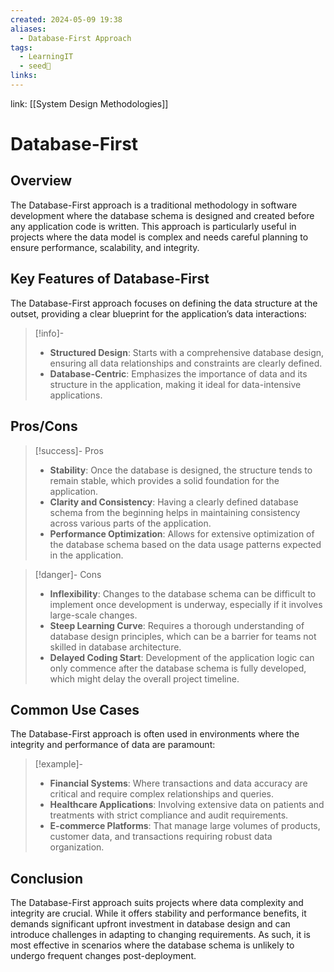 ```yaml
---
created: 2024-05-09 19:38
aliases:
  - Database-First Approach
tags:
  - LearningIT
  - seed🌱
links:
---
```


link: [[System Design Methodologies]]

# Database-First

## Overview

The Database-First approach is a traditional methodology in software development where the database schema is designed and created before any application code is written. This approach is particularly useful in projects where the data model is complex and needs careful planning to ensure performance, scalability, and integrity.

## Key Features of Database-First

The Database-First approach focuses on defining the data structure at the outset, providing a clear blueprint for the application’s data interactions:

> [!info]-
> - **Structured Design**: Starts with a comprehensive database design, ensuring all data relationships and constraints are clearly defined.
> - **Database-Centric**: Emphasizes the importance of data and its structure in the application, making it ideal for data-intensive applications.

## Pros/Cons

> [!success]- Pros
> - **Stability**: Once the database is designed, the structure tends to remain stable, which provides a solid foundation for the application.
> - **Clarity and Consistency**: Having a clearly defined database schema from the beginning helps in maintaining consistency across various parts of the application.
> - **Performance Optimization**: Allows for extensive optimization of the database schema based on the data usage patterns expected in the application.


> [!danger]- Cons
> - **Inflexibility**: Changes to the database schema can be difficult to implement once development is underway, especially if it involves large-scale changes.
> - **Steep Learning Curve**: Requires a thorough understanding of database design principles, which can be a barrier for teams not skilled in database architecture.
> - **Delayed Coding Start**: Development of the application logic can only commence after the database schema is fully developed, which might delay the overall project timeline.

## Common Use Cases

The Database-First approach is often used in environments where the integrity and performance of data are paramount:

> [!example]-
> - **Financial Systems**: Where transactions and data accuracy are critical and require complex relationships and queries.
> - **Healthcare Applications**: Involving extensive data on patients and treatments with strict compliance and audit requirements.
> - **E-commerce Platforms**: That manage large volumes of products, customer data, and transactions requiring robust data organization.

## Conclusion

The Database-First approach suits projects where data complexity and integrity are crucial. While it offers stability and performance benefits, it demands significant upfront investment in database design and can introduce challenges in adapting to changing requirements. As such, it is most effective in scenarios where the database schema is unlikely to undergo frequent changes post-deployment.
